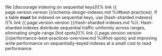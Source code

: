 We [discourage indexing on sequential keys]({% link {{ page.version.version }}/schema-design-indexes.md %}#best-practices). If a table **must** be indexed on sequential keys, use [hash-sharded indexes]({% link {{ page.version.version }}/hash-sharded-indexes.md %}). Hash-sharded indexes distribute sequential traffic uniformly across ranges, eliminating single-range [hot spots]({% link {{ page.version.version }}/performance-best-practices-overview.md %}#hot-spots) and improving write performance on sequentially-keyed indexes at a small cost to read performance.